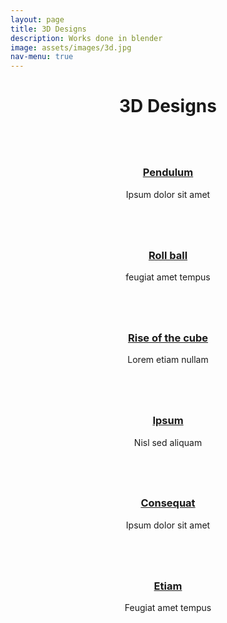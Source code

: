 ```yaml
---
layout: page
title: 3D Designs
description: Works done in blender
image: assets/images/3d.jpg
nav-menu: true
---
```


<div id="main">
  <header class="major">
  <h1>3D Designs</h1>
  </header>
  <section id="one" class="tiles">
            <article>
              <span class="image">
                <img src="images/pic01.jpg" alt="" />
              </span>
              <header class="major">
                <h3><a href="landing.html" class="link">Pendulum</a></h3>
                <p>Ipsum dolor sit amet</p>
              </header>
            </article>
            <article>
              <span class="image">
                <img src="images/pic02.jpg" alt="" />
              </span>
              <header class="major">
                <h3><a href="landing.html" class="link">Roll ball</a></h3>
                <p>feugiat amet tempus</p>
              </header>
            </article>
            <article>
              <span class="image">
                <img src="images/pic03.jpg" alt="" />
              </span>
              <header class="major">
                <h3><a href="landing.html" class="link">Rise of the cube</a></h3>
                <p>Lorem etiam nullam</p>
              </header>
            </article>
            <article>
              <span class="image">
                <img src="images/pic04.jpg" alt="" />
              </span>
              <header class="major">
                <h3><a href="landing.html" class="link">Ipsum</a></h3>
                <p>Nisl sed aliquam</p>
              </header>
            </article>
            <article>
              <span class="image">
                <img src="images/pic05.jpg" alt="" />
              </span>
              <header class="major">
                <h3><a href="landing.html" class="link">Consequat</a></h3>
                <p>Ipsum dolor sit amet</p>
              </header>
            </article>
            <article>
              <span class="image">
                <img src="images/pic06.jpg" alt="" />
              </span>
              <header class="major">
                <h3><a href="landing.html" class="link">Etiam</a></h3>
                <p>Feugiat amet tempus</p>
              </header>
            </article>
          </section>
  
  
  </div>
